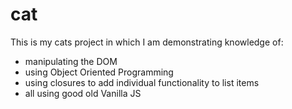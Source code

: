 # cat
This is my cats project in which I am demonstrating knowledge of:
  - manipulating the DOM
  - using Object Oriented Programming
  - using closures to add individual functionality to list items
  - all using good old Vanilla JS
